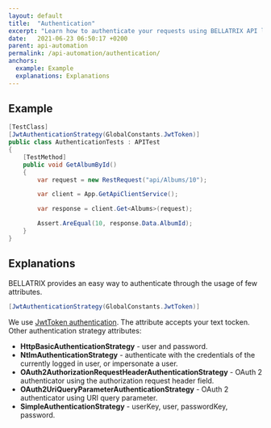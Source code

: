 ```yaml
---
layout: default
title:  "Authentication"
excerpt: "Learn how to authenticate your requests using BELLATRIX API library."
date:   2021-06-23 06:50:17 +0200
parent: api-automation
permalink: /api-automation/authentication/
anchors:
  example: Example
  explanations: Explanations
---
```

Example
-------
```csharp
[TestClass]
[JwtAuthenticationStrategy(GlobalConstants.JwtToken)]
public class AuthenticationTests : APITest
{
    [TestMethod]
    public void GetAlbumById()
    {
        var request = new RestRequest("api/Albums/10");

        var client = App.GetApiClientService();

        var response = client.Get<Albums>(request);

        Assert.AreEqual(10, response.Data.AlbumId);
    }
}
```

Explanations
------------
BELLATRIX provides an easy way to authenticate through the usage of few attributes.
```csharp
[JwtAuthenticationStrategy(GlobalConstants.JwtToken)]
```
We use [JwtToken authentication]( https://tools.ietf.org/html/draft-ietf-oauth-json-web-token). The attribute accepts your text tocken.
Other authentication strategy attributes:

- **HttpBasicAuthenticationStrategy** - user and password.
- **NtlmAuthenticationStrategy** - authenticate with the credentials of the currently logged in user, or impersonate a user.
- **OAuth2AuthorizationRequestHeaderAuthenticationStrategy** - OAuth 2 authenticator using the authorization request header field.
- **OAuth2UriQueryParameterAuthenticationStrategy** - OAuth 2 authenticator using URI query parameter.
- **SimpleAuthenticationStrategy** - userKey, user, passwordKey, password.